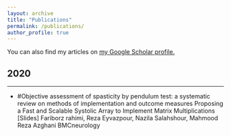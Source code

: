 ```yaml
---
layout: archive
title: "Publications"
permalink: /publications/
author_profile: true
---
```

You can also find my articles on <u><a href="{{author.googlescholar}}">my Google Scholar profile</a>.</u>


## 2020
------------------------------------------------------------------------------------------------------------
* #Objective assessment of spasticity by pendulum test: a systematic review on methods of implementation and outcome measures
Proposing a Fast and Scalable Systolic Array to Implement Matrix Multiplications [Slides]
Fariborz rahimi, Reza Eyvazpour, Nazila Salahshour, Mahmood Reza Azghani
BMCneurology



